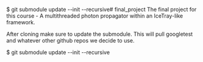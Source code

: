 $ git submodule update --init --recursive# final_project
The final project for this course - A multithreaded photon propagator within an IceTray-like framework.


After cloning make sure to update the submodule.  This will pull googletest and whatever other github repos we decide to use.

  $ git submodule update --init --recursive

